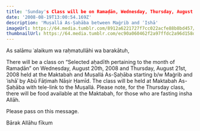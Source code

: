 ```yaml
---
title: 'Sunday's Class will be on Ramaḍān, Wednesday, Thursday, August 20th, 21st at Maktabah'
date: '2008-08-19T13:00:54.169Z'
description: 'Muṣallá As-Ṣaḥāba between Maġrib and ʿIshā'
imageUrl: https://64.media.tumblr.com/8912a6221727f7cc022acfe88b8bd457/e09e5b30858ba05b-9e/s1280x1920/79ac8ba43c6f93497fa65bb626afac9b7aa3210f.jpg
thumbnailUrl: https://64.media.tumblr.com/ec90a060462f2a97ffdc2a96d158d9bc/e09e5b30858ba05b-d8/s1280x1920/61d0feb66f155fbadd1ce81513345ee240a172eb.jpg
---
```


As salāmu ʿalaikum wa raḥmatullāhi wa barakātuh,

There will be a class on “Selected aḥadīth pertaining to the month of Ramaḍān” on Wednesday, August 20th, 2008 and Thursday, August 21st, 2008 held at the Maktabah and Muṣallá As-Ṣaḥāba starting b/w Maġrib and ʿishāʾ by Abū Fāṭimah Nāṣir Ḥamīd. The class will be held at Maktabah As-Ṣaḥāba with tele-link to the Muṣallá. Please note, for the Thursday class, there will be food available at the Maktabah, for those who are fasting insha Allāh.

Please pass on this message.

Bārak Allāhu fīkum
